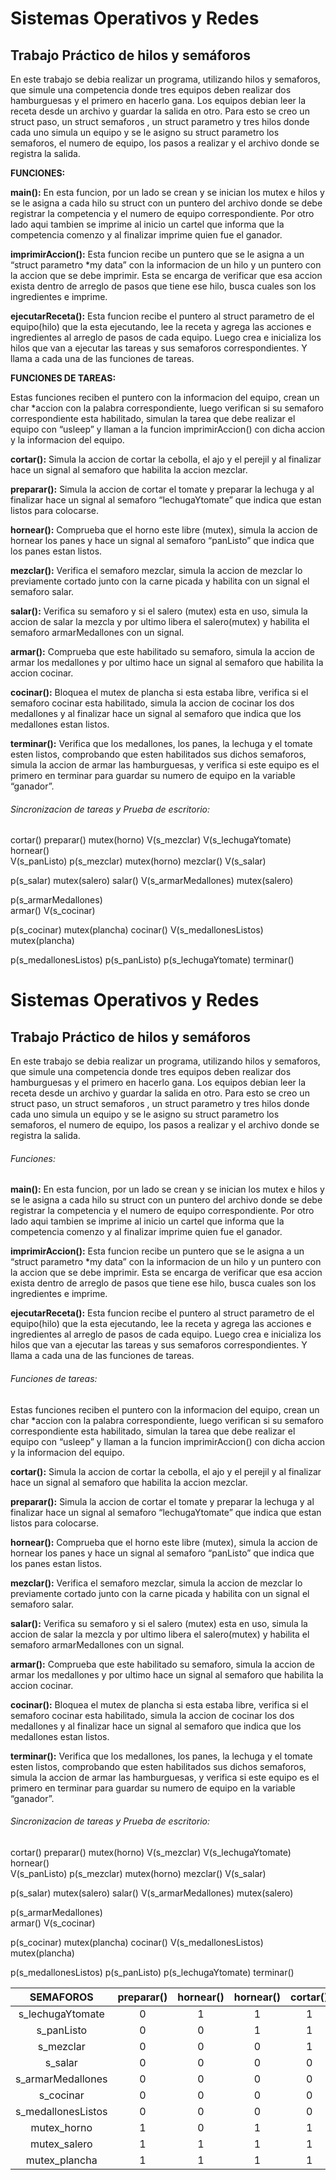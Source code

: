 # Sistemas Operativos y Redes  
## Trabajo Práctico de hilos y semáforos  

En este trabajo se debia realizar un programa, utilizando hilos y semaforos, que simule una competencia donde tres equipos deben realizar dos hamburguesas y el primero en hacerlo gana.  Los equipos debian leer la receta desde un archivo y guardar la salida en otro. Para esto se creo un struct paso, un struct semaforos , un struct parametro y tres hilos donde cada uno simula un equipo y se le asigno su struct parametro los semaforos, el numero de equipo, los pasos a realizar y el archivo donde se registra la salida. 
 
**FUNCIONES:**   

**main():**  En esta funcion, por un lado se crean y se inician  los mutex e hilos y se le asigna a cada hilo su struct con un puntero del archivo donde se debe registrar la competencia y el numero de equipo correspondiente. Por otro lado aqui tambien se imprime al inicio un cartel que informa que la competencia comenzo y al finalizar  imprime quien fue el ganador. 
 
**imprimirAccion():** Esta funcion recibe un puntero que se le asigna a un  “struct parametro *my data” con la informacion de un hilo y un puntero con la accion que se debe imprimir. Esta se encarga de verificar que esa accion exista dentro de arreglo de pasos que tiene ese hilo, busca cuales son los ingredientes e imprime.  

**ejecutarReceta():** Esta funcion recibe el puntero al struct parametro de el equipo(hilo) que la esta ejecutando, lee la receta y agrega las acciones e ingredientes al arreglo de pasos de cada equipo. Luego crea e inicializa los hilos que van a ejecutar las tareas y sus semaforos correspondientes. Y llama a cada una de las funciones de tareas. 

**FUNCIONES DE TAREAS:**

Estas funciones reciben el puntero con la informacion del equipo, crean un char *accion con la palabra correspondiente, luego verifican si su semaforo correspondiente esta habilitado, simulan la tarea que debe realizar el equipo con “usleep” y  llaman a la funcion imprimirAccion() con dicha accion y la informacion del equipo. 

**cortar():**  Simula la accion de cortar la cebolla, el ajo y el perejil y al finalizar hace un signal al semaforo que habilita la accion mezclar. 

**preparar():** Simula la accion de cortar el tomate y preparar la lechuga y al finalizar hace un signal al semaforo “lechugaYtomate” que indica que estan listos para colocarse. 

**hornear():** Comprueba que el horno este libre (mutex), simula la accion de hornear los panes y hace un signal al  semaforo “panListo” que indica que los panes estan listos. 

**mezclar():** Verifica el semaforo mezclar, simula la accion de mezclar lo previamente cortado junto con la carne picada y habilita con un signal el semaforo salar. 

**salar():** Verifica su semaforo y si el salero (mutex) esta en uso, simula la accion de salar la mezcla y por ultimo libera el salero(mutex) y habilita el semaforo armarMedallones con un signal. 

**armar():** Comprueba que este habilitado su semaforo, simula la accion de armar los medallones y por ultimo hace un signal al semaforo que habilita la accion cocinar. 

**cocinar():** Bloquea el mutex de plancha si esta estaba libre, verifica si el semaforo cocinar esta habilitado, simula la accion de cocinar los dos medallones y al finalizar hace un signal al semaforo que indica que los medallones estan listos. 

**terminar():** Verifica que los medallones, los panes, la lechuga y el tomate esten listos, comprobando que esten habilitados sus dichos semaforos, simula la accion de armar las hamburguesas, y verifica si este equipo es el primero en terminar para guardar su numero de equipo en la variable “ganador”. 


###### Sincronizacion de tareas y Prueba de escritorio: 

 cortar()              preparar()               mutex(horno) 
 V(s_mezclar)     V(s_lechugaYtomate)             hornear()        
                                                V(s_panListo)
 p(s_mezclar)                                    mutex(horno)
   mezclar() 
  V(s_salar) 
 
 
 p(s_salar) 
mutex(salero) 
  salar() 
V(s_armarMedallones) 
 mutex(salero) 
 
 
p(s_armarMedallones)   
    armar() 
  V(s_cocinar) 
 
 
 p(s_cocinar) 
mutex(plancha) 
   cocinar() 
V(s_medallonesListos)  
 mutex(plancha) 
 
 
p(s_medallonesListos) 
  p(s_panListo) 
p(s_lechugaYtomate) 
    terminar()  
 
 # Sistemas Operativos y Redes  
## Trabajo Práctico de hilos y semáforos  

En este trabajo se debia realizar un programa, utilizando hilos y semaforos, que simule una competencia donde tres equipos deben realizar dos hamburguesas y el primero en hacerlo gana.  Los equipos debian leer la receta desde un archivo y guardar la salida en otro. Para esto se creo un struct paso, un struct semaforos , un struct parametro y tres hilos donde cada uno simula un equipo y se le asigno su struct parametro los semaforos, el numero de equipo, los pasos a realizar y el archivo donde se registra la salida. 
 
###### Funciones:   

**main():**  En esta funcion, por un lado se crean y se inician  los mutex e hilos y se le asigna a cada hilo su struct con un puntero del archivo donde se debe registrar la competencia y el numero de equipo correspondiente. Por otro lado aqui tambien se imprime al inicio un cartel que informa que la competencia comenzo y al finalizar  imprime quien fue el ganador. 
 
**imprimirAccion():** Esta funcion recibe un puntero que se le asigna a un  “struct parametro *my data” con la informacion de un hilo y un puntero con la accion que se debe imprimir. Esta se encarga de verificar que esa accion exista dentro de arreglo de pasos que tiene ese hilo, busca cuales son los ingredientes e imprime.  

**ejecutarReceta():** Esta funcion recibe el puntero al struct parametro de el equipo(hilo) que la esta ejecutando, lee la receta y agrega las acciones e ingredientes al arreglo de pasos de cada equipo. Luego crea e inicializa los hilos que van a ejecutar las tareas y sus semaforos correspondientes. Y llama a cada una de las funciones de tareas. 

###### Funciones de tareas:

Estas funciones reciben el puntero con la informacion del equipo, crean un char *accion con la palabra correspondiente, luego verifican si su semaforo correspondiente esta habilitado, simulan la tarea que debe realizar el equipo con “usleep” y  llaman a la funcion imprimirAccion() con dicha accion y la informacion del equipo. 

**cortar():**  Simula la accion de cortar la cebolla, el ajo y el perejil y al finalizar hace un signal al semaforo que habilita la accion mezclar. 

**preparar():** Simula la accion de cortar el tomate y preparar la lechuga y al finalizar hace un signal al semaforo “lechugaYtomate” que indica que estan listos para colocarse. 

**hornear():** Comprueba que el horno este libre (mutex), simula la accion de hornear los panes y hace un signal al  semaforo “panListo” que indica que los panes estan listos. 

**mezclar():** Verifica el semaforo mezclar, simula la accion de mezclar lo previamente cortado junto con la carne picada y habilita con un signal el semaforo salar. 

**salar():** Verifica su semaforo y si el salero (mutex) esta en uso, simula la accion de salar la mezcla y por ultimo libera el salero(mutex) y habilita el semaforo armarMedallones con un signal. 

**armar():** Comprueba que este habilitado su semaforo, simula la accion de armar los medallones y por ultimo hace un signal al semaforo que habilita la accion cocinar. 

**cocinar():** Bloquea el mutex de plancha si esta estaba libre, verifica si el semaforo cocinar esta habilitado, simula la accion de cocinar los dos medallones y al finalizar hace un signal al semaforo que indica que los medallones estan listos. 

**terminar():** Verifica que los medallones, los panes, la lechuga y el tomate esten listos, comprobando que esten habilitados sus dichos semaforos, simula la accion de armar las hamburguesas, y verifica si este equipo es el primero en terminar para guardar su numero de equipo en la variable “ganador”. 


###### Sincronizacion de tareas y Prueba de escritorio: 

 cortar()              preparar()               mutex(horno) 
 V(s_mezclar)     V(s_lechugaYtomate)             hornear()        
                                                V(s_panListo)
 p(s_mezclar)                                    mutex(horno)
   mezclar() 
  V(s_salar) 
 
 
 p(s_salar) 
mutex(salero) 
  salar() 
V(s_armarMedallones) 
 mutex(salero) 
 
 
p(s_armarMedallones)   
    armar() 
  V(s_cocinar) 
 
 
 p(s_cocinar) 
mutex(plancha) 
   cocinar() 
V(s_medallonesListos)  
 mutex(plancha) 
 
 
p(s_medallonesListos) 
  p(s_panListo) 
p(s_lechugaYtomate) 
    terminar()  
 
 
| SEMAFOROS | preparar() | hornear() | hornear() | cortar() | mezclar() | salar() | salar() | armar()| cocinar()| cocinar() | terminar() | 
|    :---:     |    :---:     |    :---:     |    :---:     |    :---:     |    :---:     |    :---:     |    :---:     |    :---:      |     :---:      |     :---:      |    :---:|      
| s_lechugaYtomate   |     0    |   1   |   1   |    1   |    1    |   1   |   1   |   1   |   1   |   1   |     1    |
| s_panListo        |     0    |   0   |   1   |    1   |    1    |   1   |   1   |   1   |    1  |   1   |     1    |
| s_mezclar         |     0    |   0   |   0   |    1   |    0    |   0   |   0   |   0   |    0  |   0   |     0    |
| s_salar           |     0    |   0   |   0   |    0   |    1    |   1   |   0   |   0   |    0  |   0   |     0    | 
| s_armarMedallones |     0    |   0   |   0   |    0   |    0    |   0   |   1   |   0   |    0  |   0   |     0    |
| s_cocinar         |     0    |   0   |   0   |    0   |    0    |   0   |   0   |   1   |    1  |   0   |     0    |
| s_medallonesListos|     0    |   0   |   0   |    0   |    0    |   0   |   0   |   0   |    0  |   1   |     1    |
| mutex_horno       |     1    |   0   |   1   |    1   |    1    |   1   |   1   |   1   |    1  |   1   |     1    |
| mutex_salero      |     1    |   1   |   1   |    1   |    1    |   0   |   1   |   1   |    1  |   1   |     1    |
| mutex_plancha     |     1    |   1   |   1   |    1   |    1    |   1   |   1   |   1   |    0  |   1   |     1    |
